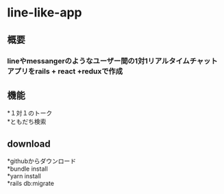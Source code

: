 # line-like-app

## 概要
### lineやmessangerのようなユーザー間の1対1リアルタイムチャットアプリをrails + react +reduxで作成

## 機能
*１対１のトーク  
*ともだち検索  

## download
*githubからダウンロード  
*bundle install  
*yarn install  
*rails db:migrate
